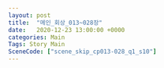 ```yaml
---
layout: post
title:  "메인_회상_013~028장"
date:   2020-12-23 13:00:00 +0000
categories: Main
Tags: Story Main
SceneCode: ["scene_skip_cp013-028_q1_s10"]
---
```

